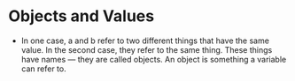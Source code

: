 # Objects and Values 
- In one case, a and b refer to two different things that have the same value. In the second case, they refer to the same thing. These things have names — they are called objects. An object is something a variable can refer to.

